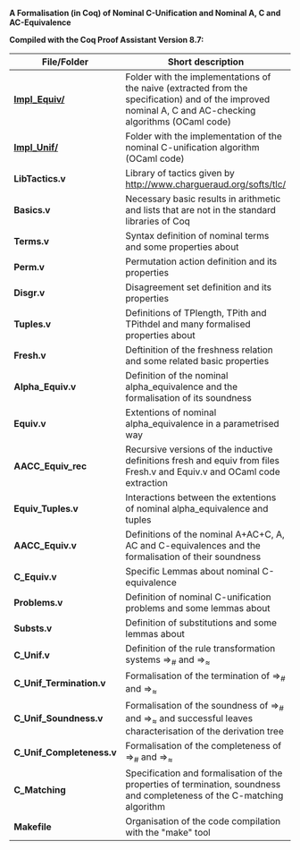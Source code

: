 **A Formalisation (in Coq) of Nominal C-Unification and Nominal A, C and AC-Equivalence**

**Compiled with the Coq Proof Assistant Version 8.7:**

**File/Folder** | Short description
------------ | -------------
**[Impl_Equiv/](https://github.com/wtonribeiro/nominal-ac/tree/master/Impl-Equiv)** | Folder with the implementations of the naive (extracted from the specification) and of the improved nominal A, C and AC-checking algorithms (OCaml code)
**[Impl_Unif/](https://github.com/wtonribeiro/nominal-ac/tree/master/Impl-Unif)** | Folder with the implementation of the nominal C-unification algorithm (OCaml code)
**LibTactics.v**    | Library of tactics given by http://www.chargueraud.org/softs/tlc/
**Basics.v**        | Necessary basic results in arithmetic and lists that are not in the standard libraries of Coq
**Terms.v**         | Syntax definition of nominal terms and some properties about
**Perm.v**          | Permutation action definition and its properties
**Disgr.v**         | Disagreement set definition and its properties
**Tuples.v**        | Definitions of TPlength, TPith and TPithdel and many formalised properties about
**Fresh.v**         | Deftinition of the freshness relation and some related basic properties
**Alpha_Equiv.v**   | Definition of the nominal alpha_equivalence and the formalisation of its soundness
**Equiv.v**         | Extentions of nominal alpha_equivalence in a parametrised way
**AACC_Equiv_rec**  | Recursive versions of the inductive definitions fresh and equiv from files Fresh.v and Equiv.v and OCaml code extraction
**Equiv_Tuples.v**  | Interactions between the extentions of nominal alpha_equivalence and tuples
**AACC_Equiv.v**    | Definitions of the nominal A+AC+C, A, AC and C-equivalences and the formalisation of their soundness
**C_Equiv.v**       | Specific Lemmas about nominal C-equivalence
**Problems.v**      | Definition of nominal C-unification problems and some lemmas about
**Substs.v**        | Definition of substitutions and some lemmas about
**C_Unif.v**        | Definition of the rule transformation systems $\Rightarrow_{\#}$ and $\Rightarrow_{\approx}$
**C_Unif_Termination.v**   | Formalisation of the termination of  $\Rightarrow_{\#}$ and $\Rightarrow_{\approx}$
**C_Unif_Soundness.v**     | Formalisation of the soundness of $\Rightarrow_{\#}$ and $\Rightarrow_{\approx}$ and successful leaves characterisation of the derivation tree
**C_Unif_Completeness.v**  | Formalisation of the completeness of  $\Rightarrow_{\#}$ and $\Rightarrow_{\approx}$
**C_Matching**      | Specification and formalisation of the properties of termination, soundness and completeness of the C-matching algorithm
**Makefile**        | Organisation of the code compilation with the "make" tool
















